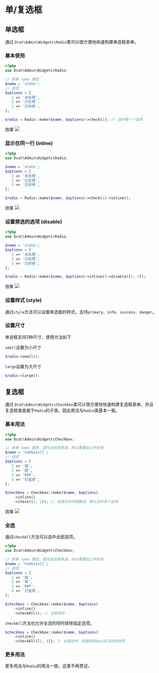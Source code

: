 # 单/复选框

## 单选框

通过 `Dcat\Admin\Widgets\Radio`类可以很方便地快速构建单选框表单。

### 基本使用

```php
<?php
use Dcat\Admin\Widgets\Radio;

// 表单 name 属性
$name = 'state';
// 选项
$options = [
   1 => '未处理',
   2 => '已处理',
   3 => '已拒绝',
];

$radio = Radio::make($name, $options)->check(1); // 选中第一个选项
```

效果
![](https://cdn.learnku.com/uploads/images/202004/26/38389/Q8GjIW9KyN.png!large)


### 显示在同一行 (inline)

```php
<?php
use Dcat\Admin\Widgets\Radio;

$name = 'state';
$options = [
   1 => '未处理',
   2 => '已处理',
   3 => '已拒绝',
];

$radio = Radio::make($name, $options)->check(1)->inline();
```
效果
![](https://cdn.learnku.com/uploads/images/202004/26/38389/aoTE8xwZEu.png!large)

### 设置禁选的选项 (disable)


```php
<?php
use Dcat\Admin\Widgets\Radio;

$name = 'state';
$options = [
   1 => '未处理',
   2 => '已处理',
   3 => '已拒绝',
];

$radio = Radio::make($name, $options)->inline()->disable([2, 3]);
```
效果
![](https://cdn.learnku.com/uploads/images/202004/26/38389/8Pf2f2sUi6.png!large)


### 设置样式 (style)

通过`style`方法可以设置单选框的样式，支持`primary`、`info`、`success`、`danger`。

### 设置尺寸

单选框支持3种尺寸，使用方法如下


`small`设置为小尺寸
```php
$radio->small();
```

`large`设置为大尺寸
```php
$radio->large();
```


## 复选框

通过 `Dcat\Admin\Widgets\Checkbox`类可以很方便地快速构建复选框表单，并且复选框类是属于`Radio`的子类，因此用法与`Radio`类基本一致。

### 基本用法

```php
<?php
use Dcat\Admin\Widgets\Checkbox;

// 表单 name 属性，因为此处是多选，所以需要加上中括号
$name = 'hobbies[]';
// 选项
$options = [
   1 => '唱',
   2 => '跳',
   3 => 'RAP',
   4 => '打篮球',
];

$checkbox = Checkbox::make($name, $options)
    ->inline()
    ->check([1, 2]); // 这里允许传递数组，默认选中多个选项
```

效果
![](https://cdn.learnku.com/uploads/images/202004/26/38389/KBAtO6uYvb.png!large)


### 全选

通过`checkAll`方法可以选中全部选项。

```php
<?php
use Dcat\Admin\Widgets\Checkbox;

// 表单 name 属性，因为此处是多选，所以需要加上中括号
$name = 'hobbies[]';
// 选项
$options = [
   1 => '唱',
   2 => '跳',
   3 => 'RAP',
   4 => '打篮球',
];

$checkbox = Checkbox::make($name, $options)
    ->inline()
    ->checkAll(); // 全部选中
```

`checkAll`方法也允许全选的同时排除指定选项。

```php
$checkbox = Checkbox::make($name, $options)
    ->inline()
    ->checkAll([1, 3]); // 全部选中，但是排除key为1和3的选项
```

### 更多用法

更多用法与`Radio`的用法一致，这里不再赘述。

